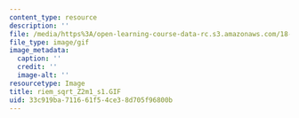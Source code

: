 ```yaml
---
content_type: resource
description: ''
file: /media/https%3A/open-learning-course-data-rc.s3.amazonaws.com/18-04-complex-variables-with-applications-fall-1999/33c919ba711661f54ce38d705f96800b_riem_sqrt_Z2m1_s1.GIF
file_type: image/gif
image_metadata:
  caption: ''
  credit: ''
  image-alt: ''
resourcetype: Image
title: riem_sqrt_Z2m1_s1.GIF
uid: 33c919ba-7116-61f5-4ce3-8d705f96800b
---
```

